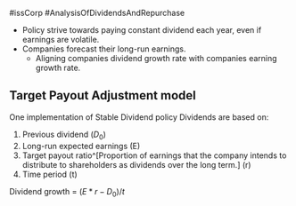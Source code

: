 #issCorp #AnalysisOfDividendsAndRepurchase 

- Policy strive towards paying constant dividend each year, even if earnings are volatile. 
- Companies forecast their long-run earnings. 
	- Aligning companies dividend growth rate with companies earning growth rate. 

## Target Payout Adjustment model 
One implementation of Stable Dividend policy 
Dividends are based on: 
1. Previous dividend ($D_0$) 
2. Long-run expected earnings (E) 
3. Target payout ratio^[Proportion of earnings that the company intends to distribute to shareholders as dividends over the long term.] (r)
4. Time period (t)

Dividend growth = $(E*r - D_0) / t$

